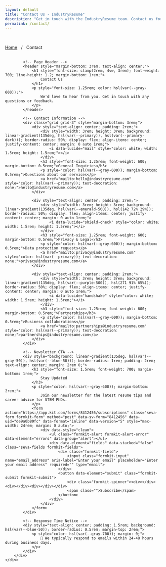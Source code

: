 ```yaml
---
layout: default
title: "Contact Us - IndustryResume"
description: "Get in touch with the IndustryResume team. Contact us for support, partnerships, or general inquiries."
permalink: /contact/
---
```


<section class="section" style="padding-top: 2rem;">
    <div class="container">
        <div style="max-width: 48rem; margin: 0 auto;">
            <!-- Breadcrumb -->
            <nav style="margin-bottom: 2rem;">
                <a href="{{ '/' | relative_url }}" class="btn-link" style="font-size: 0.875rem;">Home</a>
                <span style="color: hsl(var(--gray-300)); margin: 0 0.5rem;">/</span>
                <span style="color: hsl(var(--gray-600)); font-size: 0.875rem;">Contact</span>
            </nav>

            <!-- Page Header -->
            <header style="margin-bottom: 3rem; text-align: center;">
                <h1 style="font-size: clamp(2rem, 4vw, 3rem); font-weight: 700; line-height: 1.2; margin-bottom: 1rem;">
                    Contact Us
                </h1>
                <p style="font-size: 1.25rem; color: hsl(var(--gray-600));">
                    We'd love to hear from you. Get in touch with any questions or feedback.
                </p>
            </header>

            <!-- Contact Information -->
            <div class="grid grid-3" style="margin-bottom: 3rem;">
                <div style="text-align: center; padding: 2rem;">
                    <div style="width: 3rem; height: 3rem; background: linear-gradient(135deg, hsl(var(--primary)), hsl(var(--primary-dark))); border-radius: 50%; display: flex; align-items: center; justify-content: center; margin: 0 auto 1rem;">
                        <i data-lucide="mail" style="color: white; width: 1.5rem; height: 1.5rem;"></i>
                    </div>
                    <h3 style="font-size: 1.25rem; font-weight: 600; margin-bottom: 0.5rem;">General Inquiries</h3>
                    <p style="color: hsl(var(--gray-600)); margin-bottom: 0.5rem;">Questions about our services</p>
                    <a href="mailto:hello@industryresume.com" style="color: hsl(var(--primary)); text-decoration: none;">hello@industryresume.com</a>
                </div>

                <div style="text-align: center; padding: 2rem;">
                    <div style="width: 3rem; height: 3rem; background: linear-gradient(135deg, hsl(var(--emerald-500)), hsl(142 72% 29%)); border-radius: 50%; display: flex; align-items: center; justify-content: center; margin: 0 auto 1rem;">
                        <i data-lucide="shield-check" style="color: white; width: 1.5rem; height: 1.5rem;"></i>
                    </div>
                    <h3 style="font-size: 1.25rem; font-weight: 600; margin-bottom: 0.5rem;">Privacy & Legal</h3>
                    <p style="color: hsl(var(--gray-600)); margin-bottom: 0.5rem;">Data protection requests</p>
                    <a href="mailto:privacy@industryresume.com" style="color: hsl(var(--primary)); text-decoration: none;">privacy@industryresume.com</a>
                </div>

                <div style="text-align: center; padding: 2rem;">
                    <div style="width: 3rem; height: 3rem; background: linear-gradient(135deg, hsl(var(--purple-500)), hsl(271 91% 65%)); border-radius: 50%; display: flex; align-items: center; justify-content: center; margin: 0 auto 1rem;">
                        <i data-lucide="handshake" style="color: white; width: 1.5rem; height: 1.5rem;"></i>
                    </div>
                    <h3 style="font-size: 1.25rem; font-weight: 600; margin-bottom: 0.5rem;">Partnerships</h3>
                    <p style="color: hsl(var(--gray-600)); margin-bottom: 0.5rem;">Business collaborations</p>
                    <a href="mailto:partnerships@industryresume.com" style="color: hsl(var(--primary)); text-decoration: none;">partnerships@industryresume.com</a>
                </div>
            </div>

            <!-- Newsletter CTA -->
            <div style="background: linear-gradient(135deg, hsl(var(--gray-50)), hsl(var(--blue-50))); border-radius: 1rem; padding: 2rem; text-align: center; margin: 2rem 0;">
                <h3 style="font-size: 1.5rem; font-weight: 700; margin-bottom: 1rem;">
                    Stay Updated
                </h3>
                <p style="color: hsl(var(--gray-600)); margin-bottom: 2rem;">
                    Join our newsletter for the latest resume tips and career advice for STEM PhDs.
                </p>
                <form action="https://app.kit.com/forms/8412456/subscriptions" class="seva-form formkit-form" method="post" data-sv-form="8412456" data-uid="de9a0b89fc" data-format="inline" data-version="5" style="max-width: 24rem; margin: 0 auto;">
                    <div data-style="clean">
                        <ul class="formkit-alert formkit-alert-error" data-element="errors" data-group="alert"></ul>
                        <div data-element="fields" data-stacked="false" class="seva-fields formkit-fields">
                            <div class="formkit-field">
                                <input class="formkit-input" name="email_address" aria-label="Enter your email" placeholder="Enter your email address" required="" type="email">
                            </div>
                            <button data-element="submit" class="formkit-submit formkit-submit">
                                <div class="formkit-spinner"><div></div><div></div><div></div></div>
                                <span class="">Subscribe</span>
                            </button>
                        </div>
                    </div>
                </form>
            </div>

            <!-- Response Time Notice -->
            <div style="text-align: center; padding: 1.5rem; background: hsl(var(--blue-50)); border-radius: 0.5rem; margin-top: 2rem;">
                <p style="color: hsl(var(--gray-700)); margin: 0;">
                    📧 We typically respond to emails within 24-48 hours during business days.
                </p>
            </div>
        </div>
    </div>
</section>
